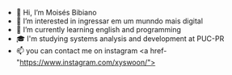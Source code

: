- 👋 Hi, I’m Moisés Bibiano
- 👀 I’m interested in ingressar em um munndo mais digital
- 🌱 I’m currently learning english and programming
- 🎓 I'm studying systems analysis and development at PUC-PR
- 📫 you can contact me on instagram <a href-"https://www.instagram.com/xyswoon/">
